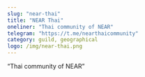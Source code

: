 ```yaml
---
slug: "near-thai"
title: "NEAR Thai"
oneliner: "Thai community of NEAR"
telegram: "https://t.me/nearthaicommunity"
category: guild, geographical
logo: /img/near-thai.png
---
```


“Thai community of NEAR”

